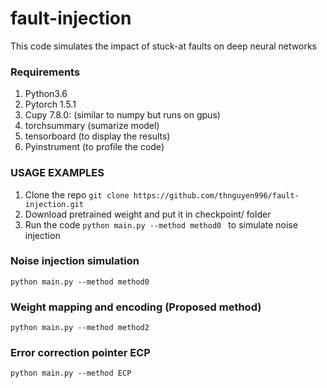 # fault-injection
This code simulates the impact of stuck-at faults on deep neural networks


### Requirements

<!-- Requirements: --> 
1. Python3.6 
2. Pytorch 1.5.1 
3. Cupy 7.8.0: (similar to numpy but runs on gpus)
4. torchsummary (sumarize model)
5. tensorboard (to display the results)
6. Pyinstrument (to profile the code)

### USAGE EXAMPLES
<!-- USAGE EXAMPLES --> 
  
1. Clone the repo ```git clone https://github.com/thnguyen996/fault-injection.git ```
2. Download pretrained weight and put it in checkpoint/ folder 
3. Run the code  ```python main.py --method method0 ``` to simulate noise injection

### Noise injection simulation

```python main.py --method method0 ```

### Weight mapping and encoding (Proposed method)

```python main.py --method method2 ```

### Error correction pointer ECP 

```python main.py --method ECP ```
